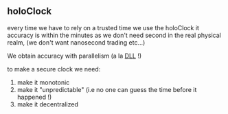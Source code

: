 ## holoClock

every time we have to rely on a trusted time we use the holoClock
it accuracy is within the minutes as we don't need second in the real
physical realm, (we don't want nanosecond trading etc...)

We obtain accuracy with parallelism (a la [DLL] !)

 to make a secure clock we need: 
 
 1.  make it monotonic 
 2.  make it "unpredictable" (i.e no one can guess the time before it happened !)
 3.  make it decentralized


[DLL]: https://qwant.com/?q=%26g+delay+locked+loop+Michel+Combes
